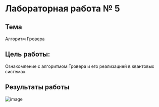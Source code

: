 # Лабораторная работа № 5

## Тема
Алгоритм Гровера

## Цель работы:
Ознакомление с алгоритмом Гровера и его реализацией в квантовых системах.

## Результаты работы
![image](https://github.com/user-attachments/assets/85163528-4cd5-490e-8092-ce248c80eb14)
